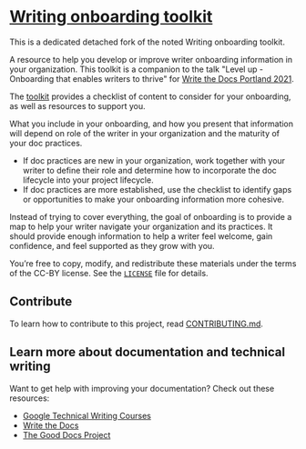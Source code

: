 # [Writing onboarding toolkit](https://github.com/google/opendocs/blob/main/onboarding/README.md)

This is a dedicated detached fork of the noted Writing onboarding toolkit.

A resource to help you develop or improve writer onboarding information in your organization. This toolkit is a companion to the talk "Level up - Onboarding that enables writers to thrive" for [Write the Docs Portland 2021](https://www.writethedocs.org/conf/portland/2021/).

The [toolkit](onboarding-toolkit.md) provides a checklist of content to consider for your onboarding, as well as resources to support you.

What you include in your onboarding, and how you present that information will depend on role of the writer in your organization and the maturity of your doc practices.

- If doc practices are new in your organization, work together with your writer to define their role and determine how to incorporate the doc lifecycle into your project lifecycle.
- If doc practices are more established, use the checklist to identify gaps or opportunities to make your onboarding information more cohesive.

Instead of trying to cover everything, the goal of onboarding is to provide a map to help your writer navigate your organization and its practices. It should provide enough information to help a writer feel welcome, gain confidence, and feel supported as they grow with you.

You’re free to copy, modify, and redistribute these materials under the terms of the CC-BY license. See the [`LICENSE`](../LICENSE) file for details.

## Contribute

To learn how to contribute to this project, read [CONTRIBUTING.md](../CONTRIBUTING.md).

## Learn more about documentation and technical writing

Want to get help with improving your documentation? Check out these resources:

- [Google Technical Writing Courses](https://developers.google.com/tech-writing)
- [Write the Docs](https://www.writethedocs.org/)
- [The Good Docs Project](https://thegooddocsproject.dev/)
